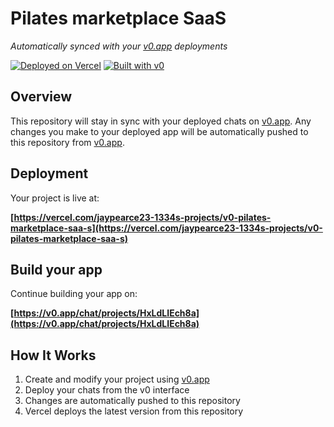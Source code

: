 # Pilates marketplace SaaS

*Automatically synced with your [v0.app](https://v0.app) deployments*

[![Deployed on Vercel](https://img.shields.io/badge/Deployed%20on-Vercel-black?style=for-the-badge&logo=vercel)](https://vercel.com/jaypearce23-1334s-projects/v0-pilates-marketplace-saa-s)
[![Built with v0](https://img.shields.io/badge/Built%20with-v0.app-black?style=for-the-badge)](https://v0.app/chat/projects/HxLdLIEch8a)

## Overview

This repository will stay in sync with your deployed chats on [v0.app](https://v0.app).
Any changes you make to your deployed app will be automatically pushed to this repository from [v0.app](https://v0.app).

## Deployment

Your project is live at:

**[https://vercel.com/jaypearce23-1334s-projects/v0-pilates-marketplace-saa-s](https://vercel.com/jaypearce23-1334s-projects/v0-pilates-marketplace-saa-s)**

## Build your app

Continue building your app on:

**[https://v0.app/chat/projects/HxLdLIEch8a](https://v0.app/chat/projects/HxLdLIEch8a)**

## How It Works

1. Create and modify your project using [v0.app](https://v0.app)
2. Deploy your chats from the v0 interface
3. Changes are automatically pushed to this repository
4. Vercel deploys the latest version from this repository